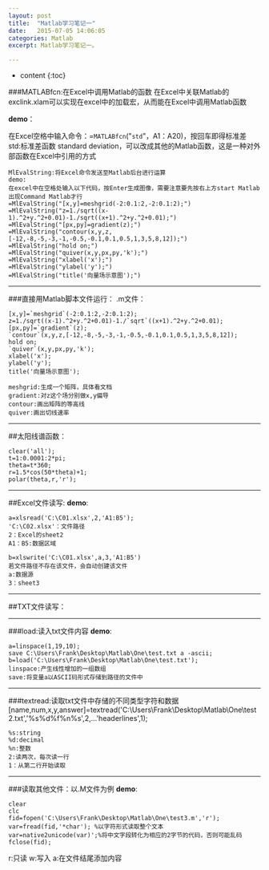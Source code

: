 ```yaml
---
layout: post
title:  "Matlab学习笔记一"
date:   2015-07-05 14:06:05
categories: Matlab
excerpt: Matlab学习笔记一。

---
```

* content
{:toc}



###MATLABfcn:在Excel中调用Matlab的函数
在Excel中关联Matlab的exclink.xlam可以实现在excel中的加载宏，从而能在Excel中调用Matlab函数

**demo**：

在Excel空格中输入命令：=`MATLABfcn`("`std`"，A1：A20)，按回车即得标准差
std:标准差函数 standard deviation，可以改成其他的Matlab函数，这是一种对外部函数在Excel中引用的方式

	MlEvalString:将Excel命令发送至Matlab后台进行运算
	demo:
	在excel中在空格处输入以下代码，按Enter生成图像，需要注意要先按右上方start Matlab出现Command Matlab才行
	=MlEvalString("[x,y]=meshgrid(-2:0.1:2,-2:0.1:2);")
	=MlEvalString("z=1./sqrt((x-1).^2+y.^2+0.01)-1./sqrt((x+1).^2+y.^2+0.01);")
	=MlEvalString("[px,py]=gradient(z);")
	=MlEvalString("contour(x,y,z,[-12,-8,-5,-3,-1,-0.5,-0.1,0.1,0.5,1,3,5,8,12]);")
	=MlEvalString("hold on;")
	=MlEvalString("quiver(x,y,px,py,'k');")
	=MlEvalString("xlabel('x');")
	=MlEvalString("ylabel('y');")
	=MlEvalString("title('向量场示意图');")

---

###直接用Matlab脚本文件运行：
.m文件：

	[x,y]=`meshgrid`(-2:0.1:2,-2:0.1:2);
	z=1./sqrt((x-1).^2+y.^2+0.01)-1./`sqrt`((x+1).^2+y.^2+0.01); 
	[px,py]=`gradient`(z);
	`contour`(x,y,z,[-12,-8,-5,-3,-1,-0.5,-0.1,0.1,0.5,1,3,5,8,12]);
	hold on;
	`quiver`(x,y,px,py,'k');
	xlabel('x');
	ylabel('y');
	title('向量场示意图');

	meshgrid:生成一个矩阵，具体看文档
	gradient:对z这个场分别做x,y偏导
	contour:画出矩阵的等高线
	quiver:画出切线速率

---

##太阳线谱函数：

	clear('all');
	t=1:0.0001:2*pi;
	theta=t*360;
	r=1.5*cos(50*theta)+1;
	polar(theta,r,'r');

---

##Excel文件读写:
**demo**:

	a=xlsread('C:\C01.xlsx',2,'A1:B5');
	'C:\C02.xlsx'：文件路径
	2：Excel的sheet2
	A1：B5:数据区域

	b=xlswrite('C:\C01.xlsx',a,3,'A1:B5')
	若文件路径不存在该文件，会自动创建该文件
	a:数据源
	3：sheet3

---

##TXT文件读写：

---

###load:读入txt文件内容
**demo**:

	a=linspace(1,19,10);
	save C:\Users\Frank\Desktop\Matlab\One\test.txt a -ascii;
	b=load('C:\Users\Frank\Desktop\Matlab\One\test.txt');
	linspace:产生线性增加的一组数组
	save:将变量a以ASCII码形式存储到路径的文件中

---

###textread:读取txt文件中存储的不同类型字符和数据
	[name,num,x,y,answer]=textread('C:\Users\Frank\Desktop\Matlab\One\test2.txt','%s%d%f%n%s',2,...'headerlines',1);
	
	%s:string
	%d:decimal
	%n:整数
	2:读两次，每次读一行
	1：从第二行开始读取

---

###读取其他文件：以.M文件为例
**demo**:

	clear
	clc
	fid=fopen('C:\Users\Frank\Desktop\Matlab\One\test3.m','r');
	var=fread(fid,'*char'); %以字符形式读取整个文本
	var=native2unicode(var)';%将中文字段转化为相应的2字节的代码，否则可能乱码
	fclose(fid);

r:只读 w:写入 a:在文件结尾添加内容
